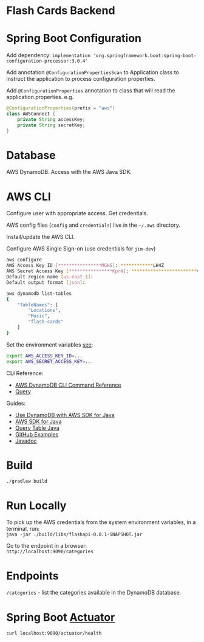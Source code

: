 # Flash Cards Backend

# Spring Boot Configuration
Add dependency:
`implementation 'org.springframework.boot:spring-boot-configuration-processor:3.0.4'`  

Add annotation `@ConfigurationPropertiesScan` to Application class to instruct the application
to process configuration properties.

Add `@ConfigurationProperties` annotation to class that will read the application.properties. e.g.
```java
@ConfigurationProperties(prefix = "aws")
class AWSConnect {
    private String accessKey;
    private String secretKey;
}
```


# Database
AWS DynamoDB. Access with the AWS Java SDK.

# AWS CLI
Configure user with appropriate access. Get credentials.

AWS config files (`config` and `credentials`) live in the `~/.aws` directory.

Install/update the AWS CLI.

Configure AWS Single Sign-on (use credentials for `jim-dev`)
```bash
aws configure
AWS Access Key ID [****************MGHS]: ************LH4Z
AWS Secret Access Key [****************KprN]: ************************VGg2
Default region name [us-east-1]: 
Default output format [json]: 

aws dynamodb list-tables
{
    "TableNames": [
        "Locations",
        "Music",
        "flash-cards"
    ]
}
```

Set the environment variables [see](#run-locally):
```bash
export AWS_ACCESS_KEY_ID=...
export AWS_SECRET_ACCESS_KEY=...
```

CLI Reference:
- [AWS DynamoDB CLI Command Reference](https://docs.aws.amazon.com/cli/latest/reference/dynamodb/index.html)
- [Query](https://awscli.amazonaws.com/v2/documentation/api/latest/reference/dynamodb/query.html)

Guides: 
- [Use DynamoDB with AWS SDK for Java](https://docs.aws.amazon.com/amazondynamodb/latest/developerguide/sdk-general-information-section.html)
- [AWS SDK for Java](https://docs.aws.amazon.com/sdk-for-java/latest/developer-guide/setup-basics.html)
- [Query Table Java](https://docs.aws.amazon.com/amazondynamodb/latest/developerguide/GettingStarted.ReadItem.html)
- [GitHub Examples](https://github.com/awsdocs/aws-doc-sdk-examples/tree/main/javav2/usecases/creating_first_project)
- [Javadoc](https://sdk.amazonaws.com/java/api/latest/software/amazon/awssdk/services/dynamodb/DynamoDbClient.html)

# Build
`./gradlew build`

# Run Locally
To pick up the AWS credentials from the system environment variables, in a terminal, run:  
`java -jar ./build/libs/flashapi-0.0.1-SNAPSHOT.jar`  

Go to the endpoint in a browser:  
`http://localhost:9090/categories`

# Endpoints
`/categories` - list the categories available in the DynamoDB database.

# Spring Boot [Actuator](https://docs.spring.io/spring-boot/docs/current/reference/html/actuator.html)
`curl localhost:9090/actuator/health`

